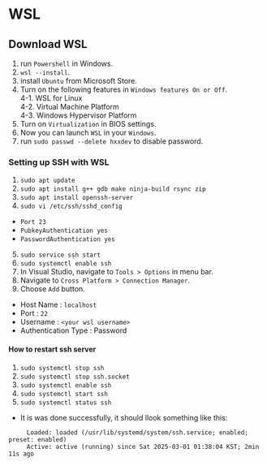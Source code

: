 # WSL
## Download WSL
1. run `Powershell` in Windows.  
2. `wsl --install`.  
3. install `Ubuntu` from Microsoft Store.  
4. Turn on the following features in `Windows features On or Off`.  
4-1. WSL for Linux  
4-2. Virtual Machine Platform  
4-3. Windows Hypervisor Platform  
5. Turn on `Virtualization` in BIOS settings.
6. Now you can launch `WSL` in your `Windows`.
7. run `sudo passwd --delete hxxdev` to disable password.

### Setting up SSH with WSL
1. `sudo apt update`
2. `sudo apt install g++ gdb make ninja-build rsync zip`
3. `sudo apt install openssh-server`
4. `sudo vi /etc/ssh/sshd_config`
- `Port 23`
- `PubkeyAuthentication yes`
- `PasswordAuthentication yes`
5. `sudo service ssh start`
6. `sudo systemctl enable ssh`
7. In Visual Studio, navigate to `Tools > Options` in menu bar.
8. Navigate to `Cross Platform > Connection Manager`.
9. Choose `Add` button.
- Host Name : `localhost`
- Port : `22`
- Username : `<your wsl username>`
- Authentication Type : Password

#### How to restart ssh server
1. `sudo systemctl stop ssh`
2. `sudo systemctl stop ssh.socket`
3. `sudo systemctl enable ssh`
4. `sudo systemctl start ssh`
5. `sudo systemctl status ssh`
- It is was done successfully, it should llook something like this:
```
     Loaded: loaded (/usr/lib/systemd/system/ssh.service; enabled; preset: enabled)
     Active: active (running) since Sat 2025-03-01 01:38:04 KST; 2min 11s ago
```
